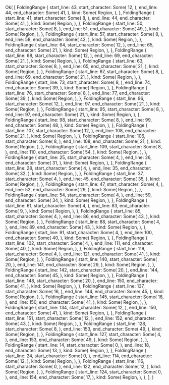 Ok(
    [
        FoldingRange {
            start_line: 43,
            start_character: Some(
                12,
            ),
            end_line: 44,
            end_character: Some(
                41,
            ),
            kind: Some(
                Region,
            ),
        },
        FoldingRange {
            start_line: 41,
            start_character: Some(
                8,
            ),
            end_line: 44,
            end_character: Some(
                41,
            ),
            kind: Some(
                Region,
            ),
        },
        FoldingRange {
            start_line: 50,
            start_character: Some(
                8,
            ),
            end_line: 51,
            end_character: Some(
                49,
            ),
            kind: Some(
                Region,
            ),
        },
        FoldingRange {
            start_line: 57,
            start_character: Some(
                8,
            ),
            end_line: 58,
            end_character: Some(
                42,
            ),
            kind: Some(
                Region,
            ),
        },
        FoldingRange {
            start_line: 64,
            start_character: Some(
                12,
            ),
            end_line: 65,
            end_character: Some(
                21,
            ),
            kind: Some(
                Region,
            ),
        },
        FoldingRange {
            start_line: 68,
            start_character: Some(
                12,
            ),
            end_line: 69,
            end_character: Some(
                21,
            ),
            kind: Some(
                Region,
            ),
        },
        FoldingRange {
            start_line: 63,
            start_character: Some(
                8,
            ),
            end_line: 65,
            end_character: Some(
                21,
            ),
            kind: Some(
                Region,
            ),
        },
        FoldingRange {
            start_line: 67,
            start_character: Some(
                8,
            ),
            end_line: 69,
            end_character: Some(
                21,
            ),
            kind: Some(
                Region,
            ),
        },
        FoldingRange {
            start_line: 73,
            start_character: Some(
                8,
            ),
            end_line: 74,
            end_character: Some(
                39,
            ),
            kind: Some(
                Region,
            ),
        },
        FoldingRange {
            start_line: 76,
            start_character: Some(
                8,
            ),
            end_line: 77,
            end_character: Some(
                39,
            ),
            kind: Some(
                Region,
            ),
        },
        FoldingRange {
            start_line: 96,
            start_character: Some(
                12,
            ),
            end_line: 97,
            end_character: Some(
                21,
            ),
            kind: Some(
                Region,
            ),
        },
        FoldingRange {
            start_line: 95,
            start_character: Some(
                8,
            ),
            end_line: 97,
            end_character: Some(
                21,
            ),
            kind: Some(
                Region,
            ),
        },
        FoldingRange {
            start_line: 98,
            start_character: Some(
                8,
            ),
            end_line: 99,
            end_character: Some(
                48,
            ),
            kind: Some(
                Region,
            ),
        },
        FoldingRange {
            start_line: 107,
            start_character: Some(
                12,
            ),
            end_line: 108,
            end_character: Some(
                21,
            ),
            kind: Some(
                Region,
            ),
        },
        FoldingRange {
            start_line: 106,
            start_character: Some(
                8,
            ),
            end_line: 108,
            end_character: Some(
                21,
            ),
            kind: Some(
                Region,
            ),
        },
        FoldingRange {
            start_line: 109,
            start_character: Some(
                8,
            ),
            end_line: 110,
            end_character: Some(
                54,
            ),
            kind: Some(
                Region,
            ),
        },
        FoldingRange {
            start_line: 25,
            start_character: Some(
                4,
            ),
            end_line: 26,
            end_character: Some(
                31,
            ),
            kind: Some(
                Region,
            ),
        },
        FoldingRange {
            start_line: 28,
            start_character: Some(
                4,
            ),
            end_line: 35,
            end_character: Some(
                32,
            ),
            kind: Some(
                Region,
            ),
        },
        FoldingRange {
            start_line: 37,
            start_character: Some(
                4,
            ),
            end_line: 45,
            end_character: Some(
                35,
            ),
            kind: Some(
                Region,
            ),
        },
        FoldingRange {
            start_line: 47,
            start_character: Some(
                4,
            ),
            end_line: 52,
            end_character: Some(
                29,
            ),
            kind: Some(
                Region,
            ),
        },
        FoldingRange {
            start_line: 54,
            start_character: Some(
                4,
            ),
            end_line: 59,
            end_character: Some(
                34,
            ),
            kind: Some(
                Region,
            ),
        },
        FoldingRange {
            start_line: 61,
            start_character: Some(
                4,
            ),
            end_line: 83,
            end_character: Some(
                9,
            ),
            kind: Some(
                Region,
            ),
        },
        FoldingRange {
            start_line: 85,
            start_character: Some(
                4,
            ),
            end_line: 86,
            end_character: Some(
                43,
            ),
            kind: Some(
                Region,
            ),
        },
        FoldingRange {
            start_line: 88,
            start_character: Some(
                4,
            ),
            end_line: 89,
            end_character: Some(
                43,
            ),
            kind: Some(
                Region,
            ),
        },
        FoldingRange {
            start_line: 91,
            start_character: Some(
                4,
            ),
            end_line: 100,
            end_character: Some(
                40,
            ),
            kind: Some(
                Region,
            ),
        },
        FoldingRange {
            start_line: 102,
            start_character: Some(
                4,
            ),
            end_line: 111,
            end_character: Some(
                40,
            ),
            kind: Some(
                Region,
            ),
        },
        FoldingRange {
            start_line: 119,
            start_character: Some(
                4,
            ),
            end_line: 121,
            end_character: Some(
                41,
            ),
            kind: Some(
                Region,
            ),
        },
        FoldingRange {
            start_line: 140,
            start_character: Some(
                20,
            ),
            end_line: 141,
            end_character: Some(
                29,
            ),
            kind: Some(
                Region,
            ),
        },
        FoldingRange {
            start_line: 142,
            start_character: Some(
                20,
            ),
            end_line: 144,
            end_character: Some(
                45,
            ),
            kind: Some(
                Region,
            ),
        },
        FoldingRange {
            start_line: 148,
            start_character: Some(
                20,
            ),
            end_line: 150,
            end_character: Some(
                41,
            ),
            kind: Some(
                Region,
            ),
        },
        FoldingRange {
            start_line: 137,
            start_character: Some(
                16,
            ),
            end_line: 144,
            end_character: Some(
                45,
            ),
            kind: Some(
                Region,
            ),
        },
        FoldingRange {
            start_line: 145,
            start_character: Some(
                16,
            ),
            end_line: 150,
            end_character: Some(
                41,
            ),
            kind: Some(
                Region,
            ),
        },
        FoldingRange {
            start_line: 134,
            start_character: Some(
                12,
            ),
            end_line: 150,
            end_character: Some(
                41,
            ),
            kind: Some(
                Region,
            ),
        },
        FoldingRange {
            start_line: 151,
            start_character: Some(
                12,
            ),
            end_line: 152,
            end_character: Some(
                43,
            ),
            kind: Some(
                Region,
            ),
        },
        FoldingRange {
            start_line: 128,
            start_character: Some(
                8,
            ),
            end_line: 153,
            end_character: Some(
                49,
            ),
            kind: Some(
                Region,
            ),
        },
        FoldingRange {
            start_line: 127,
            start_character: Some(
                4,
            ),
            end_line: 153,
            end_character: Some(
                49,
            ),
            kind: Some(
                Region,
            ),
        },
        FoldingRange {
            start_line: 14,
            start_character: Some(
                0,
            ),
            end_line: 18,
            end_character: Some(
                13,
            ),
            kind: Some(
                Region,
            ),
        },
        FoldingRange {
            start_line: 24,
            start_character: Some(
                0,
            ),
            end_line: 114,
            end_character: Some(
                12,
            ),
            kind: Some(
                Region,
            ),
        },
        FoldingRange {
            start_line: 116,
            start_character: Some(
                0,
            ),
            end_line: 122,
            end_character: Some(
                12,
            ),
            kind: Some(
                Region,
            ),
        },
        FoldingRange {
            start_line: 124,
            start_character: Some(
                0,
            ),
            end_line: 154,
            end_character: Some(
                17,
            ),
            kind: Some(
                Region,
            ),
        },
    ],
)